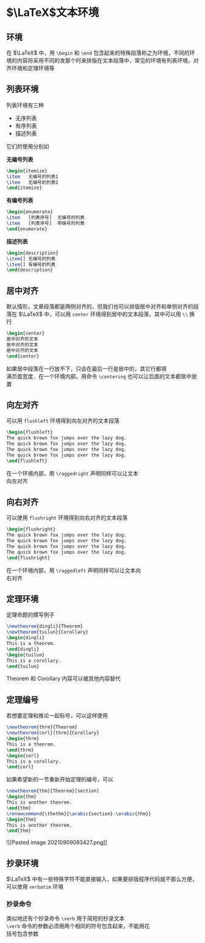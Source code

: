 # $\LaTeX$文本环境
## 环境
在 $\LaTeX$ 中，用 `\begin` 和 `\end` 包含起来的特殊段落称之为环境，不同的环境的内容将采用不同的发那个时来排版在文本段落中，常见的环境有列表环境，对齐环境和定理环境等

## 列表环境
列表环境有三种
+ 无序列表
+ 有序列表
+ 描述列表

它们的使用分别如   

**无编号列表**
```tex
\begin{itemize}
\item	无编号的列表1
\item	无编号的列表2
\end{itemize}
```

**有编号列表**
```tex
\begin{enumerate}
\item	[列表序号]	无编号的列表
\item	[列表序号]	带编号的列表
\end{enumerate}
```
**描述列表**
```tex
\begin{description}
\item[] 无编号的列表
\item[] 有编号的列表
\end{description}

```

## 居中对齐
默认情形，文章段落都是两侧对齐的，但我们也可以排版居中对齐和单侧对齐的段落在 $\LaTeX$ 中，可以用 `center` 环境得到居中的文本段落，其中可以用 `\\` 换行
```tex
\begin{center}
居中对齐的文本
居中对齐的文本
居中对齐的文本
\end{center}
```

如果居中段落在一行放不下，只会在最后一行是居中的，其它行都填  
满页面宽度．在一个环境内部，用命令 `\centering` 也可以让后面的文本都居中放置

## 向左对齐
可以用 `flushleft` 环境得到向左对齐的文本段落
```tex
\begin{flushleft}
The quick brown fox jumps over the lazy dog.  
The quick brown fox jumps over the lazy dog.  
The quick brown fox jumps over the lazy dog.  
The quick brown fox jumps over the lazy dog.
\end{flushleft}
```
在一个环境内部，用 `\raggedright` 声明同样可以让文本  
向左对齐


## 向右对齐
可以使用 `flushright` 环境得到向右对齐的文本段落  
```tex
\begin{flushright}  
The quick brown fox jumps over the lazy dog.  
The quick brown fox jumps over the lazy dog.  
The quick brown fox jumps over the lazy dog.  
The quick brown fox jumps over the lazy dog.  
\end{flushright}
```

在一个环境内部，用 `\raggedleft` 声明同样可以让文本向  
右对齐


## 定理环境
定理命题的撰写例子

```tex
\newtheorem{dingli}{Theorem}  
\newtheorem{tuilun}{Corollary}  
\begin{dingli}  
This is a theorem.  
\end{dingli}  
\begin{tuilun}  
This is a corollary.  
\end{tuilun}
```
Theorem 和 Corollary 内容可以被其他内容替代

## 定理编号
若想要定理和推论一起标号，可以这样使用
```tex
\newtheorem{thrm}{Theorem}  
\newtheorem{corl}[thrm]{Corollary}  
\begin{thrm}  
This is a theorem.  
\end{thrm}  
\begin{corl}  
This is a corollary.  
\end{corl}
```

如果希望新的一节重新开始定理的编号，可以
```tex
\newtheorem{thm}{Theorem}[section]  
\begin{thm}  
This is another theorem.  
\end{thm}  
\renewcommand{\thethm}{\arabic{section}-\arabic{thm}}  
\begin{thm}  
This is another theorem.  
\end{thm}
```
![[Pasted image 20210909083427.png]]

## 抄录环境
$\LaTeX$ 中有一些特殊字符不能直接输入，如果要排版程序代码就不那么方便，可以使用 `verbatim` 环境

### 抄录命令
类似地还有个抄录命令 `\verb` 用于简短的抄录文本  
 `\verb` 命令的参数必须用两个相同的符号包含起来，不能用花  
括号包含参数

